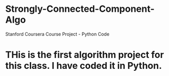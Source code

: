 # Strongly-Connected-Component-Algo
Stanford Coursera Course Project - Python Code
# THis is the first algorithm project for this class. I have coded it in Python. 
